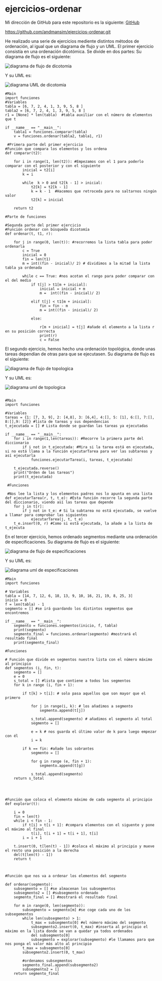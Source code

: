 # ejercicios-ordenar
Mi dirección de GitHub para este repositorio es la siguiente: [GitHub](https://github.com/andmansim/ejercicios-ordenar.git)

https://github.com/andmansim/ejercicios-ordenar.git

He realizado una serie de ejercicios mediente distintos métodos de ordenación, al igual que un diagrama de flujo y un UML.
El primer ejercicio consistía en una ordenación dicotómica. Se divide en dos partes:
Su diagrama de flujo es el siguiente:

![diagrama de flujo de dicotomia](/Dicotomia.jpg)

Y su UML es:

![diagrama UML de dicotomia](/dicotomia/UMLdicotomia.jpg)

```
#Main
import funciones
#Variables
tabla = [6, 7, 2, 4, 1, 3, 9, 5, 8 ]
tabla2 = [6, 7, 2, 4, 1, 3, 9, 5, 8 ]
r1 = [None] * len(tabla)  #tabla auxiliar con el número de elementos que t

if __name__ == "__main__":
    tabla1 = funciones.comparar(tabla)
    v = funciones.ordenar(tabla2, tabla1, r1)
 
 #Primera parte del primer ejercicio
#Función que compara los elementos y los ordena
def comparar(t2):
  
    for i in range(1, len(t2)): #Empezamos con el 1 para poderlo comparar con el posterior y con el siguiente
        inicial = t2[i]
        k = i   
                
        while  k > 0 and t2[k - 1] > inicial:
            t2[k] = t2[k - 1]
            k = k - 1  #Hacemos que retroceda para no saltarnos ningún valor
            t2[k] = inicial 
                
    return t2
    
#Parte de funciones       

#Segunda parte del primer ejercicio
#Función ordenar con búsqueda dicotomía
def ordenar(t, t1, r):
        
    for j in range(0, len(t)): #recorremos la lista tabla para poder ordenarla
        c = True  
        inicial = 0
        fin = len(t1)
        m = int((fin - inicial)/ 2) # dividimos a la mitad la lista tabla ya ordenada
        
        while c == True: #nos acotan el rango para poder comparar con el del medio
            if t[j] > t1[m + inicial]: 
                inicial = inicial + m    
                m =  int((fin - inicial)/ 2)
                 
            elif t[j] < t1[m + inicial]: 
                fin = fin - m 
                m = int((fin - inicial)/ 2)
              
            else:
                
                r[m + inicial] = t[j] #añade el elemento a la lista r en su posición correcta
                print(r)
                c = False
 ```


El segundo ejercicio, hemos hecho una ordenación topológica, donde unas tareas dependían de otras para que se ejecutasen.
Su diagrama de flujo es el siguiente:

![diagrama de flujo de topologica](/Topologica.jpg)

Y su UML es:

![diagrama uml de topologica](/topologica/UMLtopologica.jpg)

```

#Main
import funciones

#Variables
tareas = {1: [7, 3, 9], 2: [4,8], 3: [6,4], 4:[], 5: [1], 6:[], 7:[], 8:[],9: [2]} #lista de tareas y sus dependencias
t_ejecutada = [] # Lista donde se guardan las tareas ya ejecutadas

if __name__ == "__main__":
    for i in range(1,len(tareas)): #Recorre la primera parte del diccionario
        if i not in t_ejecutada: #Mira si la tarea está en ejecutada, si no está llama a la función ejecutarTarea para ver las subtareas y así ejecutarla
            funciones.ejecutarTarea(i, tareas, t_ejecutada)
                    
    t_ejecutada.reverse()
    print("Orden de las tareas")
    print(t_ejecutada)  
    
 #Funciones
 
 #Nos lee la lista y los elementos padres nos lo apunta en una lista
def ejecutarTarea(r, t, t_e): #Esta función recorre la segunda parte del diccionario, viendo así las tareas que depende
    for j in t[r]:
        if j not in t_e: # Si la subtarea no está ejecutada, se vuelve a llamar para comprobar las siguientes
            ejecutarTarea(j, t, t_e)
    t_e.insert(0, r) #Como si está ejecutada, la añade a la lista de t_ejecuta
```

En el tercer ejercicio, hemos ordenado segmentos mediante una ordenación de especificaciones.
Su diagrama de flujo es el siguiente:

![diagrama de flujo de especificaciones](/Especificaciones.jpg)

Y su UML es:

![diagrama uml de especificaciones](/especificaciones/UMLespecificaciones.jpg)

```
#Main
import funciones

# Variables
tabla = [14, 7, 12, 6, 18, 13, 9, 10, 16, 21, 19, 8, 25, 3]
inicio = 0
f = len(tabla) - 1
segmento = [] #se irá guardando los distintos segmentos que encontremos 

if __name__ == "__main__":
    segmento = funciones.segmentos(inicio, f, tabla)
    print(segmento)
    segmento_final = funciones.ordenar(segmento) #mostrará el resultado final
    print(segmento_final)
    
#Funciones

# Función que divide en segmentos nuestra lista con el número máximo al principio
def segmentos (i, fin, t):
    segmento = []
    e = 0
    s_total = [] #lista que contiene a todos los segmentos
    for k in range (i, fin + 1):
        
        if t[k] > t[i]: # solo pasa aquellos que son mayor que el primero
            
            for j in range(i, k): # los añadimos a segmento
                segmento.append(t[j])
                
            s_total.append(segmento) # añadimos el segmento al total
            segmento = []
            
            e = k # nos guarda el último valor de k para luego empezar con él
            i = k
        
        if k == fin: #añade los sobrantes
            segmento = []
            
            for g in range (e, fin + 1):
                segmento.append(t[g])
                
            s_total.append(segmento)
    return s_total


            
         
#Función que coloca el elemento máximo de cada segmento al principio
def explorar(t):
    
    i = 0
    fin = len(t)
    while i < fin - 1:
        if t[i] > t[i + 1]: #compara elementos con el siguente y pone el máximo al final
            t[i], t[i + 1] = t[i + 1], t[i]
        i = i + 1
    
    t.insert(0, t[len(t) - 1]) #coloca el máximo al principio y mueve el resto una posición a la derecha
    del(t[len(t) - 1])
    return t



#Función que nos va a ordenar los elementos del segmento

def ordenar(segmento):
    subsegmento = [] #se almacenan los subsegmentos
    subsegmento2 = [] #subsegmento ordenado
    segmento_final = [] #mostrará el resultado final

    for m in range(0, len(segmento)):
        subsegmento = segmento[m] #se coge cada uno de los subsegementos
        while len(subsegmento) > 1:
            t_max = subsegmento[0] #el número máximo del segmento
            subsegmento2.insert(0, t_max) #inserta al principio el máximo en la lista donde se van a quedar ya todos ordenados
            del subsegmento[0]
            subsegmento = explorar(subsegmento) #le llamamos para que nos ponga el valor más alto al principio
        t_max = subsegmento[0]
        subsegmento2.insert(0, t_max)
        
        #ordenamos subsegmentos
        segmento_final.append(subsegmento2)
        subsegmento2 = []
    return segmento_final

```
